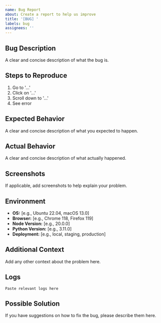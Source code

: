 ```yaml
---
name: Bug Report
about: Create a report to help us improve
title: '[BUG] '
labels: bug
assignees: ''
---
```


## Bug Description

A clear and concise description of what the bug is.

## Steps to Reproduce

1. Go to '...'
2. Click on '...'
3. Scroll down to '...'
4. See error

## Expected Behavior

A clear and concise description of what you expected to happen.

## Actual Behavior

A clear and concise description of what actually happened.

## Screenshots

If applicable, add screenshots to help explain your problem.

## Environment

- **OS:** [e.g., Ubuntu 22.04, macOS 13.0]
- **Browser:** [e.g., Chrome 118, Firefox 119]
- **Node Version:** [e.g., 20.0.0]
- **Python Version:** [e.g., 3.11.0]
- **Deployment:** [e.g., local, staging, production]

## Additional Context

Add any other context about the problem here.

## Logs

```
Paste relevant logs here
```

## Possible Solution

If you have suggestions on how to fix the bug, please describe them here.
